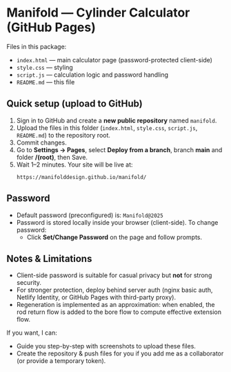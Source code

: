 # Manifold — Cylinder Calculator (GitHub Pages)

Files in this package:
- `index.html` — main calculator page (password-protected client-side)
- `style.css` — styling
- `script.js` — calculation logic and password handling
- `README.md` — this file

## Quick setup (upload to GitHub)
1. Sign in to GitHub and create a **new public repository** named `manifold`.
2. Upload the files in this folder (`index.html`, `style.css`, `script.js`, `README.md`) to the repository root.
3. Commit changes.
4. Go to **Settings → Pages**, select **Deploy from a branch**, branch **main** and folder **/(root)**, then Save.
5. Wait 1–2 minutes. Your site will be live at:
   ```
   https://manifolddesign.github.io/manifold/
   ```

## Password
- Default password (preconfigured) is: `Manifold@2025`
- Password is stored locally inside your browser (client-side). To change password:
  - Click **Set/Change Password** on the page and follow prompts.

## Notes & Limitations
- Client-side password is suitable for casual privacy but **not** for strong security.
- For stronger protection, deploy behind server auth (nginx basic auth, Netlify Identity, or GitHub Pages with third-party proxy).
- Regeneration is implemented as an approximation: when enabled, the rod return flow is added to the bore flow to compute effective extension flow.

If you want, I can:
- Guide you step-by-step with screenshots to upload these files.
- Create the repository & push files for you if you add me as a collaborator (or provide a temporary token).